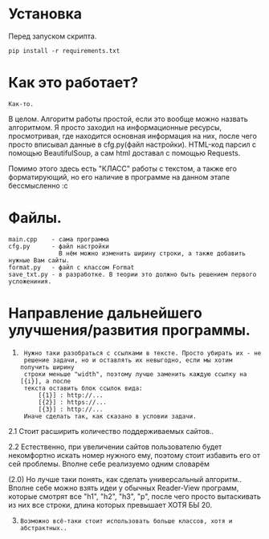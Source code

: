 # Установка
Перед запуском скрипта.     

    pip install -r requirements.txt

# Как это работает?
    Как-то.
В целом. Алгоритм работы простой, если это вообще можно назвать алгоритмом.
Я просто заходил на информационные ресурсы, просмотривая, где находится основная информация на них,
после чего просто вписывал данные в cfg.py(файл настройки).
HTML-код парсил с помощью BeautifulSoup, а сам html доставал с помощью Requests.

Помимо этого здесь есть "КЛАСС" работы с текстом, а также его форматирующий, но
его наличие в программе на данном этапе бессмысленно :с

# Файлы.
    main.cpp    - сама программа
    cfg.py      - файл настройки
                  В нём можно изменить ширину строки, а также добавить нужные Вам сайты.
    format.py   - файл с классом Format
    save_txt.py - в разработке. В теории это должно быть решением первого усложениния.
    
# Направление дальнейшего улучшения/развития программы.
1.      Нужно таки разобраться с ссылками в тексте. Просто убирать их - не
        решение задачи, но и оставлять их невыгодно, если мы хотим получить ширину
        строки меньше "width", поэтому лучше заменить каждую ссылку на [{i}], а после
        текста оставить блок ссылок вида:
            [{1}] : http://...
            [{2}] : https://...
            [{3}] : http://...
        Иначе сделать так, как сказано в условии задачи.
    
2.1     Стоит расширить количество поддерживаемых сайтов..

2.2     Естественно, при увеличении сайтов пользователю будет некомфортно искать номер
        нужного ему, поэтому стоит избавить его от сей проблемы. Вполне себе реализуемо 
        одним словарём
      
(2.0)   Но лучше таки понять, как сделать универсальный алгоритм..
        Вполне себе можно взять идеи у обычных Reader-View программ, которые
        смотрят все "h1", "h2", "h3", "p", после чего просто вытаскивать из них все строки,
        длина которых превышает ХОТЯ БЫ 20.
      
3.     Возможно всё-таки стоит использовать больше классов, хотя и абстрактных..
